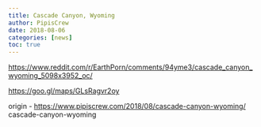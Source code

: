 ```yaml
---
title: Cascade Canyon, Wyoming
author: PipisCrew
date: 2018-08-06
categories: [news]
toc: true
---
```


https://www.reddit.com/r/EarthPorn/comments/94yme3/cascade_canyon_wyoming_5098x3952_oc/

https://goo.gl/maps/GLsRagvr2oy

origin - https://www.pipiscrew.com/2018/08/cascade-canyon-wyoming/ cascade-canyon-wyoming
